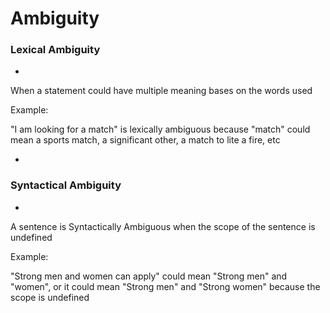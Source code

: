# Ambiguity

### Lexical Ambiguity
-

When a statement could have multiple meaning bases on the words used

Example:

"I am looking for a match" is lexically ambiguous because "match" could mean a sports match, a significant other, a match to lite a fire, etc

-

### Syntactical Ambiguity
-

A sentence is Syntactically Ambiguous when the scope of the sentence is undefined

Example:

"Strong men and women can apply" could mean "Strong men" and "women", or it could mean "Strong men" and "Strong women" because the scope is undefined